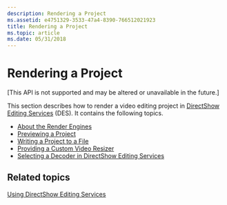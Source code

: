 ```yaml
---
description: Rendering a Project
ms.assetid: e4751329-3533-47a4-8390-766512021923
title: Rendering a Project
ms.topic: article
ms.date: 05/31/2018
---
```


# Rendering a Project

\[This API is not supported and may be altered or unavailable in the future.\]

This section describes how to render a video editing project in [DirectShow Editing Services](directshow-editing-services.md) (DES). It contains the following topics.

-   [About the Render Engines](about-the-render-engines.md)
-   [Previewing a Project](previewing-a-project.md)
-   [Writing a Project to a File](writing-a-project-to-a-file.md)
-   [Providing a Custom Video Resizer](providing-a-custom-video-resizer.md)
-   [Selecting a Decoder in DirectShow Editing Services](selecting-a-decoder-in-directshow-editing-services.md)

## Related topics

<dl> <dt>

[Using DirectShow Editing Services](using-directshow-editing-services.md)
</dt> </dl>

 

 



